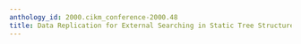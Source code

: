 ```yaml
---
anthology_id: 2000.cikm_conference-2000.48
title: Data Replication for External Searching in Static Tree Structures
---
```

